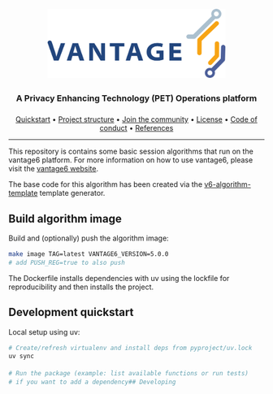 
<h1 align="center">
  <br>
  <a href="https://vantage6.ai"><img src="https://github.com/IKNL/guidelines/blob/master/resources/logos/vantage6.png?raw=true" alt="vantage6" width="350"></a>
</h1>

<h3 align=center> A Privacy Enhancing Technology (PET) Operations platform</h3>
<h3 align="center">

<!-- Badges go here-->



</h3>

<p align="center">
  <a href="#books-quickstart">Quickstart</a> •
  <a href="#project-structure">Project structure</a> •
  <a href="#gift_heart-join-the-community">Join the community</a> •
  <a href="#scroll-license">License</a> •
  <a href="#black_nib-code-of-conduct">Code of conduct</a> •
  <a href="#black_nib-references">References</a>
</p>

---

This repository is contains some basic session algorithms that run on the vantage6 platform. For more information on how to use vantage6, please visit the [vantage6 website](https://vantage6.ai).

The base code for this algorithm has been created via the
[v6-algorithm-template](https://github.com/vantage6/v6-algorithm-template)
template generator.

## Build algorithm image

Build and (optionally) push the algorithm image:
```bash
make image TAG=latest VANTAGE6_VERSION=5.0.0
# add PUSH_REG=true to also push
```

The Dockerfile installs dependencies with uv using the lockfile for reproducibility and then installs the project.

## Development quickstart

Local setup using uv:
```bash
# Create/refresh virtualenv and install deps from pyproject/uv.lock
uv sync

# Run the package (example: list available functions or run tests)
# if you want to add a dependency## Developing
```

